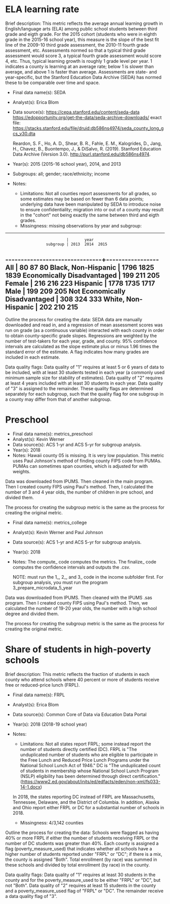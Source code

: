 # ELA learning rate

Brief description: This metric reflects the average annual learning growth 
in English/language arts (ELA) among public school students between third 
grade and eigth grade. For the 2015 cohort (students who were in eighth 
grade in the 2015-16 school year), this measure is the slope of the best fit
line of the 2009-10 third grade assessment, the 2010-11 fourth grade assessment,
etc. Assessments normed so that a typical third grade assessment would score 3,
a typical fourth grade assessment would score 4, etc. Thus, typical learning growth
is roughly 1 grade level per year. 1 indicates a county is learning at an average rate;
below 1 is slower than average, and above 1 is faster than average. Assessments are 
state- and year-specific, but the Stanford Education Data Archive (SEDA) has normed 
these to be comparable over time and space.

* Final data name(s): SEDA
* Analyst(s): Erica Blom
* Data source(s): https://cepa.stanford.edu/content/seda-data
	https://edopportunity.org/get-the-data/seda-archive-downloads/ 
	exact file: https://stacks.stanford.edu/file/druid:db586ns4974/seda_county_long_gcs_v30.dta
	
	Reardon, S. F., Ho, A. D., Shear, B. R., Fahle, E. M., Kalogrides, D., Jang, H., Chavez, B., 
	Buontempo, J., & DiSalvo, R. (2019). Stanford Education Data Archive (Version 3.0). 
	http://purl.stanford.edu/db586ns4974.
	
* Year(s): 2015 (2015-16 school year), 2014, and 2013
* Subgroups: all; gender; race/ethnicity; income
* Notes:
    * Limitations: Not all counties report assessments for all grades, so some estimates
	may be based on fewer than 6 data points; underlying data have been manipulated by SEDA
	to introduce noise to ensure confidentiality; migration into or out of a county may
	result in the "cohort" not being exactly the same between third and eigth grades.
    * Missingness: missing observations by year and subgroup:

-------------------------------------------------
                               |       year      
                      subgroup | 2013  2014  2015
-------------------------------+-----------------
                           All |   80    87    80
           Black, Non-Hispanic | 1796  1825  1839
    Economically Disadvantaged |  199   211   205
                        Female |  216   216   223
                      Hispanic | 1778  1735  1717
                          Male |  199   209   205
Not Economically Disadvantaged |  308   324   333
           White, Non-Hispanic |  202   210   215
-------------------------------------------------


Outline the process for creating the data: SEDA data are manually downloaded
and read in, and a regression of mean assessment scores was run on grade (as a continuous
variable) interacted with each county in order to obtain county-specific grade slopes.
Regressions are weighted by the number of test-takers for each year, grade, and county. 
95% confidence intervals are calculated as the slope estimate plus or minus 1.96 times
the standard error of the estimate. A flag indicates how many grades are included in
each estimate.  

Data quality flags: Data quality of "1" requires at least 5 or 6 years of data to be
included, with at least 30 students tested in each year (a commonly used minimum 
sample size for stability of estimates). Data quality of "2" requires at least 4 years 
included with at least 30 students in each year. Data quality of "3" is assigned to the 
remainder. These quality flags are determined separately for each subgroup, such that
the quality flag for one subgroup in a county may differ from that of another subgroup.

# Preschool

* Final data name(s): metrics_preschool
* Analyst(s): Kevin Werner
* Data source(s): ACS 1-yr and ACS 5-yr for subgroup analysis. 
* Year(s): 2018
* Notes:
		Hawaii county 05 is missing. It is very low population.
		This metric uses Paul Johnson's method of finding county FIPS code from PUMAs.
		PUMAs can sometimes span counties, which is adjusted for with weights.

Data was downloaded from IPUMS. Then cleaned in the main program. Then I created
county FIPS using Paul's method. Then, I calculated the number of 3 and 4 year olds, 
the number of children in pre school, and divided them. 

The process for creating the subgroup metric is the same as the process for creating the
original metric. 


* Final data name(s): metrics_college
* Analyst(s): Kevin Werner and Paul Johnson
* Data source(s): ACS 1-yr and ACS 5-yr for subgroup analysis. 
* Year(s): 2018
* Notes:
	The compute_ code computes the metrics. The finalize_ code computes the
	confidence intervals and outputs the .csv.
	
	NOTE: must run the 1_, 2_, and 3_ code in the income subfolder first. For subgroup
	analysis, you must run the program 3_prepare_microdata_5_year

Data was downloaded from IPUMS. Then cleaned with the IPUMS .sas program. Then I created
county FIPS using Paul's method. Then, we calculated the number of 19-20 year olds, 
the number with a high school degree and divided them. 


The process for creating the subgroup metric is the same as the process for creating the
original metric. 

# Share of students in high-poverty schools

Brief description: This metric reflects the fraction of students in each county who attend
schools where 40 percent or more of students receive free or reduced-price lunch (FRPL). 

* Final data name(s): FRPL
* Analyst(s): Erica Blom
* Data source(s): Common Core of Data via Education Data Portal
* Year(s): 2018 (2018-19 school year)
* Notes:
    * Limitations: Not all states report FRPL; some instead report the number of students
	directly certified (DC). FRPL is "The unduplicated number of students who are eligible 
	to participate in the Free Lunch and Reduced Price Lunch Programs under the National 
	School Lunch Act of 1946." DC is "The unduplicated count of students in membership 
	whose National School Lunch Program (NSLP) eligibility has been determined through 
	direct certification." (https://www2.ed.gov/about/inits/ed/edfacts/eden/non-xml/fs033-14-1.docx)
	
	In 2018, the states reporting DC instead of FRPL are Massachusetts, Tennessee, Delaware, 
	and the District of Columbia. In addition, Alaska and Ohio report either FRPL or DC 
	for a substantial number of schools in 2018. 
	
    * Missingness: 4/3,142 counties

Outline the process for creating the data: Schools were flagged as having 40% or more FRPL
if either the number of students receiving FRPL or the number of DC students was greater than
40%. Each county is assigned a flag (poverty_measure_used) that indicates whether all schools 
have a higher number of students reported under "FRPL" or "DC"; if there is a mix, the county 
is assigned "Both". Total enrollment (by race) was summed in these schools and divided by total 
enrollment (by race) in the county. 

Data quality flags: Data quality of "1" requires at least 30 students in the county and for the
poverty_measure_used to be either "FRPL" or "DC", but not "Both". Data quality of "2" requires at 
least 15 students in the county and a poverty_measure_used flag of "FRPL" or "DC". The remainder
receive a data quality flag of "3".

